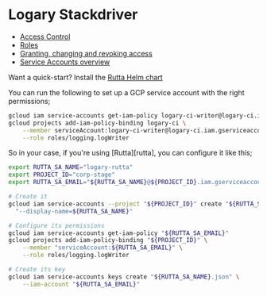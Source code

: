 # Logary Stackdriver


 - [Access Control][access-control]
 - [Roles][roles]
 - [Granting, changing and revoking access][policies]
 - [Service Accounts overview][sa-o]

Want a quick-start? Install the [Rutta Helm chart][helm]

You can run the following to set up a GCP service account with the right permissions;

```bash
gcloud iam service-accounts get-iam-policy logary-ci-writer@logary-ci.iam.gserviceaccount.com
gcloud projects add-iam-policy-binding logary-ci \
    --member serviceAccount:logary-ci-writer@logary-ci.iam.gserviceaccount.com \
    --role roles/logging.logWriter
```

So in your case, if you're using [Rutta][rutta], you can configure it like this;

```bash
export RUTTA_SA_NAME="logary-rutta"
export PROJECT_ID="corp-stage"
export RUTTA_SA_EMAIL="${RUTTA_SA_NAME}@${PROJECT_ID}.iam.gserviceaccount.com"

# Create it
gcloud iam service-accounts --project "${PROJECT_ID}" create "${RUTTA_SA_NAME}" \
  "--display-name=${RUTTA_SA_NAME}"

# Configure its permissions
gcloud iam service-accounts get-iam-policy "${RUTTA_SA_EMAIL}"
gcloud projects add-iam-policy-binding "${PROJECT_ID}" \
    --member "serviceAccount:${RUTTA_SA_EMAIL}" \
    --role roles/logging.logWriter

# Create its key
gcloud iam service-accounts keys create "${RUTTA_SA_NAME}.json" \
    --iam-account "${RUTTA_SA_EMAIL}"
```

 [access-control]: https://cloud.google.com/logging/docs/access-control
 [roles]: https://cloud.google.com/iam/docs/granting-roles-to-service-accounts
 [policies]: https://cloud.google.com/iam/docs/granting-changing-revoking-access
 [sa-o]: https://cloud.google.com/iam/docs/understanding-service-accounts
 [helm]: https://github.com/logary/logary/tree/master/src/services/rutta-helm-chart/README.md
